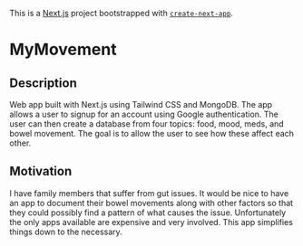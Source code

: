 This is a [Next.js](https://nextjs.org/) project bootstrapped with [`create-next-app`](https://github.com/vercel/next.js/tree/canary/packages/create-next-app).

# MyMovement

## Description

Web app built with Next.js using Tailwind CSS and MongoDB. The app allows a user to signup for an account using Google authentication. The user can then create a database from four topics: food, mood, meds, and bowel movement. The goal is to allow the user to see how these affect each other.

## Motivation

I have family members that suffer from gut issues. It would be nice to have an app to document their bowel movements along with other factors so that they could possibly find a pattern of what causes the issue. Unfortunately the only apps available are expensive and very involved. This app simplifies things down to the necessary.
